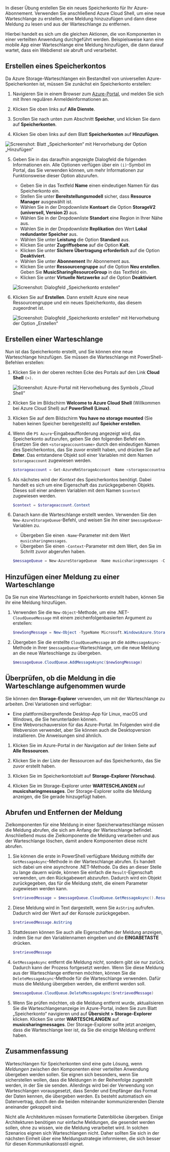 In dieser Übung erstellen Sie ein neues Speicherkonto für Ihr Azure-Abonnement. Verwenden Sie anschließend Azure Cloud Shell, um eine neue Warteschlange zu erstellen, eine Meldung hinzuzufügen und dann diese Meldung zu lesen und aus der Warteschlange zu entfernen.

Hierbei handelt es sich um die gleichen Aktionen, die von Komponenten in einer verteilten Anwendung durchgeführt werden. Beispielsweise kann eine mobile App einer Warteschlange eine Meldung hinzufügen, die dann darauf wartet, dass ein Webdienst sie abruft und verarbeitet.

## <a name="create-a-storage-account"></a>Erstellen eines Speicherkontos

Da Azure Storage-Warteschlangen ein Bestandteil von universellen Azure-Speicherkonten ist, müssen Sie zunächst ein Speicherkonto erstellen:

1. Navigieren Sie in einem Browser zum [Azure-Portal](https://portal.azure.com?azure-portal=true), und melden Sie sich mit Ihren regulären Anmeldeinformationen an.

2. Klicken Sie oben links auf **Alle Dienste**.

3. Scrollen Sie nach unten zum Abschnitt **Speicher**, und klicken Sie dann auf **Speicherkonten**.

4. Klicken Sie oben links auf dem Blatt **Speicherkonten** auf **Hinzufügen**.

  ![Screenshot: Blatt „Speicherkonten“ mit Hervorhebung der Option „Hinzufügen“](../images/5-create-a-storage-account-1.png)

5. Geben Sie in das daraufhin angezeigte Dialogfeld die folgenden Informationen ein. Alle Optionen verfügen über ein `(i)`-Symbol im Portal, das Sie verwenden können, um mehr Informationen zur Funktionsweise dieser Option abzurufen.
    - Geben Sie in das Textfeld **Name** einen eindeutigen Namen für das Speicherkonto ein.
    - Stellen Sie unter **Bereitstellungsmodell** sicher, dass **Resource Manager** ausgewählt ist.
    - Wählen Sie in der Dropdownliste **Kontoart** die Option **StorageV2 (universell, Version 2)** aus.
    - Wählen Sie in der Dropdownliste **Standort** eine Region in Ihrer Nähe aus.
    - Wählen Sie in der Dropdownliste **Replikation** den Wert **Lokal redundanter Speicher** aus.
    - Wählen Sie unter **Leistung** die Option **Standard** aus.
    - Klicken Sie unter **Zugriffsebene** auf die Option **Kalt**.
    - Klicken Sie unter **Sichere Übertragung erforderlich** auf die Option **Deaktiviert**.
    - Wählen Sie unter **Abonnement** Ihr Abonnement aus.
    - Klicken Sie unter **Ressourcengruppe** auf die Option **Neu erstellen**. Geben Sie **MusicSharingResourceGroup** in das Textfeld ein.
    - Klicken Sie unter **Virtuelle Netzwerke** auf die Option **Deaktiviert**. 

    ![Screenshot: Dialogfeld „Speicherkonto erstellen“](../images/5-create-a-storage-account-2.png)

6. Klicken Sie auf **Erstellen**. Dann erstellt Azure eine neue Ressourcengruppe und ein neues Speicherkonto, das diesem zugeordnet ist.

    ![Screenshot: Dialogfeld „Speicherkonto erstellen“ mit Hervorhebung der Option „Erstellen“](../images/5-create-a-storage-account-3.png)

## <a name="create-a-queue"></a>Erstellen einer Warteschlange

Nun ist das Speicherkonto erstellt, und Sie können eine neue Warteschlange hinzufügen. Sie müssen die Warteschlange mit PowerShell-Befehlen erstellen:

1. Klicken Sie in der oberen rechten Ecke des Portals auf den Link **Cloud Shell** `(>)`.

    ![Screenshot: Azure-Portal mit Hervorhebung des Symbols „Cloud Shell“](../images/5-create-a-storage-queue-1.png)

2. Klicken Sie im Bildschirm **Welcome to Azure Cloud Shell** (Willkommen bei Azure Cloud Shell) auf **PowerShell (Linux)**.

3. Klicken Sie auf dem Bildschirm **You have no storage mounted** (Sie haben keinen Speicher bereitgestellt) auf **Speicher erstellen**.

4. Wenn die `PS Azure`-Eingabeaufforderung angezeigt wird, das Speicherkonto aufzurufen, geben Sie den folgenden Befehl ein. Ersetzen Sie den `<storageaccountname>` durch den eindeutigen Namen des Speicherkontos, das Sie zuvor erstellt haben, und drücken Sie auf **Enter**. Das entstandene Objekt soll einer Variablen mit dem Namen `$storageaccount` zugewiesen werden.

    ```powershell
    $storageaccount = Get-AzureRmStorageAccount -Name <storageaccountname> -ResourceGroup  MusicSharingResourceGroup
    ```

5. Als nächstes wird der _Kontext_ des Speicherkontos benötigt. Dabei handelt es sich um eine Eigenschaft das zurückgegebenen Objekts. Dieses soll einer anderen Variablen mit dem Namen `$context` zugewiesen werden.

    ```powershell
    $context = $storageaccount.Context
    ```

6. Danach kann die Warteschlange erstellt werden. Verwenden Sie den `New-AzureStorageQueue`-Befehl, und weisen Sie ihn einer `$messageQueue`-Variablen zu.
    - Übergeben Sie einen `-Name`-Parameter mit dem Wert `musicsharingmessages`.
    - Übergeben Sie einen `-Context`-Parameter mit dem Wert, den Sie im Schritt zuvor abgerufen haben.

    ```powershell
    $messageQueue = New-AzureStorageQueue -Name musicsharingmessages -Context $context
    ```

## <a name="add-a-message-to-the-queue"></a>Hinzufügen einer Meldung zu einer Warteschlange

Da Sie nun eine Warteschlange im Speicherkonto erstellt haben, können Sie ihr eine Meldung hinzufügen.

1. Verwenden Sie die `New-Object`-Methode, um eine .NET-`CloudQueueMessage` mit einem zeichenfolgenbasierten Argument zu erstellen:

    ```powershell
    $newSongMessage = New-Object -TypeName Microsoft.WindowsAzure.Storage.Queue.CloudQueueMessage -ArgumentList "A new song has been added."
    ```

2. Übergeben Sie die erstellte `CloudQueueMessage` an die `AddMessageAsync`-Methode in Ihrer `$messageQueue`-Warteschlange, um die neue Meldung an die neue Warteschlange zu übergeben.

    ```powershell
    $messageQueue.CloudQueue.AddMessageAsync($newSongMessage)
    ```

## <a name="verify-the-message-was-queued"></a>Überprüfen, ob die Meldung in die Warteschlange aufgenommen wurde

Sie können den **Storage-Explorer** verwenden, um mit der Warteschlange zu arbeiten. Drei Variationen sind verfügbar:

- Eine plattformübergreifende Desktop-App für Linux, macOS und Windows, die Sie herunterladen können.
- Eine Webvorschauversion für das Azure-Portal. Im Folgenden wird die Webversion verwendet, aber Sie können auch die Desktopversion installieren. Die Anweisungen sind ähnlich.

1. Klicken Sie im Azure-Portal in der Navigation auf der linken Seite auf **Alle Ressourcen**.

2. Klicken Sie in der Liste der Ressourcen auf das Speicherkonto, das Sie zuvor erstellt haben.

3. Klicken Sie im Speicherkontoblatt auf **Storage-Explorer (Vorschau)**.

4. Klicken Sie im Storage-Explorer unter **WARTESCHLANGEN** auf **musicsharingmessages**. Der Storage-Explorer sollte die Meldung anzeigen, die Sie gerade hinzugefügt haben.

## <a name="retrieve-and-remove-the-message"></a>Abrufen und Entfernen der Meldung

Zielkomponenten für eine Meldung in einer Speicherwarteschlange müssen die Meldung abrufen, die sich am Anfang der Warteschlange befindet. Anschließend muss die Zielkomponente die Meldung verarbeiten und aus der Warteschlange löschen, damit andere Komponenten diese nicht abrufen.

1. Sie können die erste in PowerShell verfügbare Meldung mithilfe der `GetMessageAsync`-Methode in der Warteschlange abrufen. Es handelt sich dabei um eine asynchrone .NET-Methode. Da dies an dieser Stelle zu lange dauern würde, können Sie einfach die `Result`-Eigenschaft verwenden, um den Rückgabewert abzurufen. Dadurch wird ein Objekt zurückgegeben, das für die Meldung steht, die einem Parameter zugewiesen werden kann.

    ```powershell
    $retrievedMessage = $messageQueue.CloudQueue.GetMessageAsync().Result
    ```

2. Diese Meldung wird in Text dargestellt, wenn Sie `AsString` aufrufen. Dadurch wird der Wert auf der Konsole zurückgegeben.

    ```powershell
    $retrievedMessage.AsString
    ```

3. Stattdessen können Sie auch alle Eigenschaften der Meldung anzeigen, indem Sie nur den Variablennamen eingeben und die **EINGABETASTE** drücken.

    ```powershell
    $retrievedMessage
    ```

4. `GetMessageAsync` entfernt die Meldung *nicht*, sondern gibt sie nur zurück. Dadurch kann der Prozess fortgesetzt werden. Wenn Sie diese Meldung aus der Warteschlange entfernen möchten, können Sie die `DeleteMessageAsync`-Methode für die Warteschlange verwenden. Dafür muss die Meldung übergeben werden, die entfernt werden soll.

    ```powershell
    $messageQueue.CloudQueue.DeleteMessageAsync($retrievedMessage)
    ```

5. Wenn Sie prüfen möchten, ob die Meldung entfernt wurde, aktualisieren Sie die Warteschlangenanzeige im Azure-Portal, indem Sie zum Blatt „Speicherkonto“ navigieren und auf **Übersicht > Storage-Explorer** klicken. Klicken Sie unter **WARTESCHLANGEN** auf **musicsharingmessages**. Der Storage-Explorer sollte jetzt anzeigen, dass die Warteschlange leer ist, da Sie die einzige Meldung entfernt haben.


## <a name="summary"></a>Zusammenfassung
Warteschlangen für Speicherkonten sind eine gute Lösung, wenn _Meldungen_ zwischen den Komponenten einer verteilten Anwendung übergeben werden sollen. Sie eignen sich besonders, wenn Sie sicherstellen wollen, dass die Meldungen in der Reihenfolge zugestellt werden, in der Sie sie senden. Allerdings wird bei der Verwendung von Warteschlangen vorausgesetzt, dass Sender und Empfänger das Format der Daten kennen, die übergeben werden. Es besteht automatisch ein Datenvertrag, durch den die beiden miteinander kommunizierenden Dienste aneinander gekoppelt sind.

Nicht alle Architekturen müssen formatierte Datenblöcke übergeben. Einige Architekturen benötigen nur einfache Meldungen, die gesendet werden sollen, ohne zu wissen, wie die Meldung verarbeitet wird. In solchen Szenarios eignen sich Warteschlangen nicht. Daher sollten Sie sich in der nächsten Einheit über eine Meldungsstrategie informieren, die sich besser für diesen Kommunikationsstil eignet.
